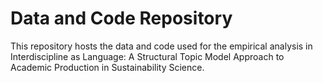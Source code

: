 # Data and Code Repository

This repository hosts the data and code used for the empirical analysis in Interdiscipline as Language: A Structural Topic Model Approach to Academic Production in Sustainability Science.
